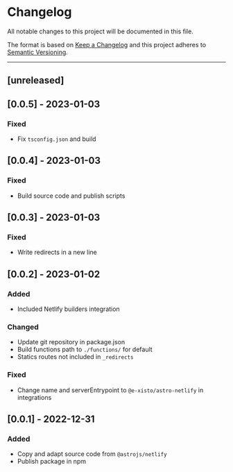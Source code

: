 # Changelog

All notable changes to this project will be documented in this file.

The format is based on [Keep a Changelog](http://keepachangelog.com/en/1.0.0/)
and this project adheres to [Semantic Versioning](http://semver.org/spec/v2.0.0.html).

---

## [unreleased]


## [0.0.5] - 2023-01-03

### Fixed
- Fix `tsconfig.json` and build


## [0.0.4] - 2023-01-03

### Fixed
- Build source code and publish scripts


## [0.0.3] - 2023-01-03

### Fixed
- Write redirects in a new line


## [0.0.2] - 2023-01-02

### Added
- Included Netlify builders integration

 
### Changed
- Update git repository in package.json
- Build functions path to `./functions/` for default
- Statics routes not included in `_redirects`

### Fixed
- Change name and serverEntrypoint to `@e-xisto/astro-netlify` in integrations


## [0.0.1] - 2022-12-31

### Added
- Copy and adapt source code from `@astrojs/netlify`
- Publish package in npm